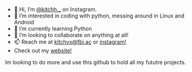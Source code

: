- 👋 Hi, I’m [@kitchh._](https://instagram.com/kitchh._) on Instagram.
- 👀 I’m interested in coding with python, messing around in Linux and Android
- 🌱 I’m currently learning Python
- 💞️ I’m looking to collaborate on anything at all!
- 📫 Reach me at kitchvx@fbi.ac or [instagram!](https://instagram.com/kitchh._)
- Check out my [website!](https://kitchvx.github.io/kitch-website/)

Im looking to do more and use this github to hold all my fututre projects.
<!---
Kitchvx/Kitchvx is a ✨ special ✨ repository because its `README.md` (this file) appears on your GitHub profile.
You can click the Preview link to take a look at your changes.
--->
